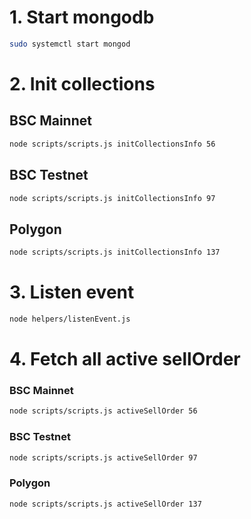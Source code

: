 # 1. Start mongodb

```bash
sudo systemctl start mongod
```

# 2. Init collections

## BSC Mainnet

```bash
node scripts/scripts.js initCollectionsInfo 56
```

## BSC Testnet

```bash
node scripts/scripts.js initCollectionsInfo 97
```

## Polygon

```bash
node scripts/scripts.js initCollectionsInfo 137
```

# 3. Listen event

```bash
node helpers/listenEvent.js
```

# 4. Fetch all active sellOrder

### BSC Mainnet

```bash
node scripts/scripts.js activeSellOrder 56
```

### BSC Testnet

```bash
node scripts/scripts.js activeSellOrder 97
```

### Polygon

```bash
node scripts/scripts.js activeSellOrder 137
```
